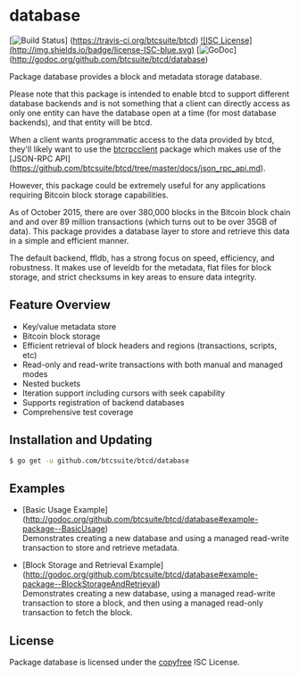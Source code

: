 database
========

[![Build Status](http://img.shields.io/travis/btcsuite/btcd.svg)]
(https://travis-ci.org/btcsuite/btcd)  [![ISC License]
(http://img.shields.io/badge/license-ISC-blue.svg)](http://copyfree.org)
[![GoDoc](https://img.shields.io/badge/godoc-reference-blue.svg)]
(http://godoc.org/github.com/btcsuite/btcd/database)

Package database provides a block and metadata storage database.

Please note that this package is intended to enable btcd to support different
database backends and is not something that a client can directly access as only
one entity can have the database open at a time (for most database backends),
and that entity will be btcd.

When a client wants programmatic access to the data provided by btcd, they'll
likely want to use the [btcrpcclient](https://github.com/btcsuite/btcrpcclient)
package which makes use of the [JSON-RPC API]
(https://github.com/btcsuite/btcd/tree/master/docs/json_rpc_api.md).

However, this package could be extremely useful for any applications requiring
Bitcoin block storage capabilities.

As of October 2015, there are over 380,000 blocks in the Bitcoin block chain and
and over 89 million transactions (which turns out to be over 35GB of data).
This package provides a database layer to store and retrieve this data in a
simple and efficient manner.

The default backend, ffldb, has a strong focus on speed, efficiency, and
robustness.  It makes use of leveldb for the metadata, flat files for block
storage, and strict checksums in key areas to ensure data integrity.

## Feature Overview

- Key/value metadata store
- Bitcoin block storage
- Efficient retrieval of block headers and regions (transactions, scripts, etc)
- Read-only and read-write transactions with both manual and managed modes
- Nested buckets
- Iteration support including cursors with seek capability
- Supports registration of backend databases
- Comprehensive test coverage

## Installation and Updating

```bash
$ go get -u github.com/btcsuite/btcd/database
```

## Examples

* [Basic Usage Example]
  (http://godoc.org/github.com/btcsuite/btcd/database#example-package--BasicUsage)  
  Demonstrates creating a new database and using a managed read-write
  transaction to store and retrieve metadata.

* [Block Storage and Retrieval Example]
  (http://godoc.org/github.com/btcsuite/btcd/database#example-package--BlockStorageAndRetrieval)  
  Demonstrates creating a new database, using a managed read-write transaction
  to store a block, and then using a managed read-only transaction to fetch the
  block.

## License

Package database is licensed under the [copyfree](http://copyfree.org) ISC
License.
